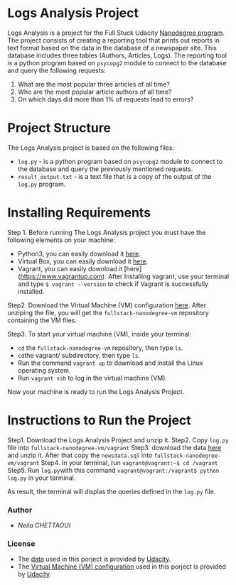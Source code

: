 # Logs Analysis Project
 Logs Analysis is a project for the Full Stuck Udacity [Nanodegree program](https://www.udacity.com/nanodegree).
The project consists of creating a reporting tool that prints out reports in text format based on the data in the database of a newspaper site. This database includes three tables (Authors, Articles, Logs).
The reporting tool is a python program based on `psycopg2` module to connect to the database and query the following requests: 
  1. What are the most popular three articles of all time?
  2. Who are the most popular article authors of all time?
  3. On which days did more than 1% of requests lead to errors?

# Project Structure
The Logs Analysis project is based on the following files: 
  - `log.py` - is a python program based on `psycopg2` module to connect to the database and query the previously mentioned requests.
  - `result_output.txt` - is a text file that is a copy of the output of the `log.py` program. 

# Installing Requirements
Step 1. Before running The Logs Analysis project you must have the following elements on your machine:
* Python3, you can easily download it [here](https://www.python.org/downloads/).
* Virtual Box,  you can easily download it [here](https://www.virtualbox.org).
* Vagrant, you can easily download it [here] (https://www.vagrantup.com). After Installing vagrant, use your terminal and type `$ vagrant --version` to check if Vagrant is successfully installed.

Step2. Download the Virtual Machine (VM) configuration [here](https://s3.amazonaws.com/video.udacity-data.com/topher/2018/April/5acfbfa3_fsnd-virtual-machine/fsnd-virtual-machine.zip). After unziping the file, you will get the `fullstack-nanodegree-vm` repository containing the VM files.

Step3. To start your virtual machine (VM), inside your terminal:
* `cd` the `fullstack-nanodegree-vm` repository, then type `ls`.
* `cd`the vagrant/ subdirectory, then type `ls`.
* Run the command `vagrant up` to download and install the Linux operating system.
* Run `vagrant ssh` to log in the virtual machine (VM).

Now your machine is ready to run the Logs Analysis Project.

# Instructions to Run the Project
Step1. Download the Logs Analysis Project and unzip it.
Step2. Copy `log.py` file into `fullstack-nanodegree-vm/vagrant`
Step3. download the data [here](https://d17h27t6h515a5.cloudfront.net/topher/2016/August/57b5f748_newsdata/newsdata.zip) and unzip it. After that copy the `newsdata.sql` into `fullstack-nanodegree-vm/vagrant`
Step4. In your terminal, run `vagrant@vagrant:~$ cd /vagrant`
Step5. Run `log.py`with this command `vagrant@vagrant:/vagrant$ python log.py` in your terminal.

As result, the terminal will displas the queries defined in the `log.py` file.

### Author
* _Neila CHETTAOUI_

### License

* The [data](https://d17h27t6h515a5.cloudfront.net/topher/2016/August/57b5f748_newsdata/newsdata.zip) used in this porject is provided by [Udacity](https://www.udacity.com).
* The [Virtual Machine (VM) configuration](https://s3.amazonaws.com/video.udacity-data.com/topher/2018/April/5acfbfa3_fsnd-virtual-machine/fsnd-virtual-machine.zip) used in this porject is provided by [Udacity](https://www.udacity.com).
